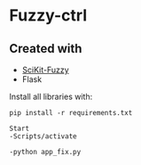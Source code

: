 # Fuzzy-ctrl


## Created with
* [SciKit-Fuzzy](http://pythonhosted.org/scikit-fuzzy/overview.html)
* Flask

Install all libraries with:
```
pip install -r requirements.txt
```
```
Start 
-Scripts/activate

-python app_fix.py
```

